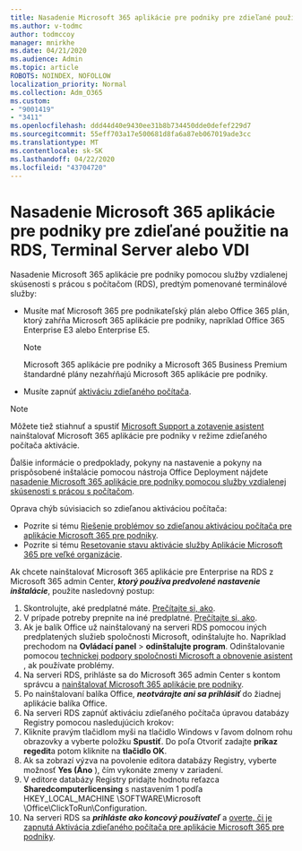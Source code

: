 ```yaml
---
title: Nasadenie Microsoft 365 aplikácie pre podniky pre zdieľané použitie na RDS, Terminal Server alebo VDI
ms.author: v-todmc
author: todmccoy
manager: mnirkhe
ms.date: 04/21/2020
ms.audience: Admin
ms.topic: article
ROBOTS: NOINDEX, NOFOLLOW
localization_priority: Normal
ms.collection: Adm_O365
ms.custom:
- "9001419"
- "3411"
ms.openlocfilehash: ddd44d40e9430ee31b8b734450dde0defef229d7
ms.sourcegitcommit: 55eff703a17e500681d8fa6a87eb067019ade3cc
ms.translationtype: MT
ms.contentlocale: sk-SK
ms.lasthandoff: 04/22/2020
ms.locfileid: "43704720"
---
```

# <a name="deploying-microsoft-365-apps-for-enterprise-for-shared-use-on-rds-terminal-server-or-vdi"></a>Nasadenie Microsoft 365 aplikácie pre podniky pre zdieľané použitie na RDS, Terminal Server alebo VDI

Nasadenie Microsoft 365 aplikácie pre podniky pomocou služby vzdialenej skúsenosti s prácou s počítačom (RDS), predtým pomenované terminálové služby:
- Musíte mať Microsoft 365 pre podnikateľský plán alebo Office 365 plán, ktorý zahŕňa Microsoft 365 aplikácie pre podniky, napríklad Office 365 Enterprise E3 alebo Enterprise E5.
   > [!NOTE] 
   > Microsoft 365 aplikácie pre podniky a Microsoft 365 Business Premium štandardné plány nezahŕňajú Microsoft 365 aplikácie pre podniky.
- Musíte zapnúť [aktiváciu zdieľaného počítača](https://docs.microsoft.com/DeployOffice/overview-of-shared-computer-activation-for-office-365-proplus).

> [!NOTE]
> Môžete tiež stiahnuť a spustiť [Microsoft Support a zotavenie asistent](https://aka.ms/SaRA_OfficeSCA_M365Portal) nainštalovať Microsoft 365 aplikácie pre podniky v režime zdieľaného počítača aktivácie.

Ďalšie informácie o predpoklady, pokyny na nastavenie a pokyny na prispôsobené inštalácie pomocou nástroja Office Deployment nájdete [nasadenie Microsoft 365 aplikácie pre podniky pomocou služby vzdialenej skúsenosti s prácou s počítačom](https://docs.microsoft.com/DeployOffice/deploy-office-365-proplus-by-using-remote-desktop-services).

Oprava chýb súvisiacich so zdieľanou aktiváciou počítača:
- Pozrite si tému [Riešenie problémov so zdieľanou aktiváciou počítača pre aplikácie Microsoft 365 pre podniky](https://docs.microsoft.com/DeployOffice/troubleshoot-issues-with-shared-computer-activation-for-office-365-proplus).
- Pozrite si tému [Resetovanie stavu aktivácie služby Aplikácie Microsoft 365 pre veľké organizácie](https://go.microsoft.com/fwlink/?linkid=2109218).

Ak chcete nainštalovať Microsoft 365 aplikácie pre Enterprise na RDS z Microsoft 365 admin Center, ***ktorý používa predvolené nastavenie inštalácie***, použite nasledovný postup:

1.    Skontrolujte, aké predplatné máte. [Prečítajte si, ako](https://docs.microsoft.com/office365/admin/admin-overview/what-subscription-do-i-have).
2.    V prípade potreby prepnite na iné predplatné. [Prečítajte si, ako](https://docs.microsoft.com/office365/admin/subscriptions-and-billing/switch-to-a-different-plan).
3.    Ak je balík Office už nainštalovaný na serveri RDS pomocou iných predplatených služieb spoločnosti Microsoft, odinštalujte ho. Napríklad prechodom na **Ovládací panel** > **odinštalujte program**. Odinštalovanie pomocou [technickej podpory spoločnosti Microsoft a obnovenie asistent](https://aka.ms/SARA-OfficeUninstall-Alchemy) , ak používate problémy.
4.    Na serveri RDS, prihláste sa do Microsoft 365 admin Center s kontom správcu a [nainštalovať Microsoft 365 aplikácie pre podniky](https://portal.office.com/OLS/MySoftware.aspx).
5.    Po nainštalovaní balíka Office, ***neotvárajte ani sa prihlásiť*** do žiadnej aplikácie balíka Office.
6.    Na serveri RDS zapnúť aktiváciu zdieľaného počítača úpravou databázy Registry pomocou nasledujúcich krokov:
   1. Kliknite pravým tlačidlom myši na tlačidlo Windows v ľavom dolnom rohu obrazovky a vyberte položku **Spustiť**. Do poľa Otvoriť zadajte **príkaz regedit**a potom kliknite na **tlačidlo OK**.
   2. Ak sa zobrazí výzva na povolenie editora databázy Registry, vyberte možnosť **Yes (Áno** ), čím vykonáte zmeny v zariadení.
   3. V editore databázy Registry pridajte hodnotu reťazca **Sharedcomputerlicensing** s nastavením 1 podľa HKEY_LOCAL_MACHINE \SOFTWARE\Microsoft \Office\ClickToRun\Configuration.
   4. Na serveri RDS sa ***prihláste ako koncový používateľ*** a [overte, či je zapnutá Aktivácia zdieľaného počítača pre aplikácie Microsoft 365 pre podniky](https://docs.microsoft.com/DeployOffice/troubleshoot-issues-with-shared-computer-activation-for-office-365-proplus#verify-that-activation-for-office-365-proplus-succeeded).

